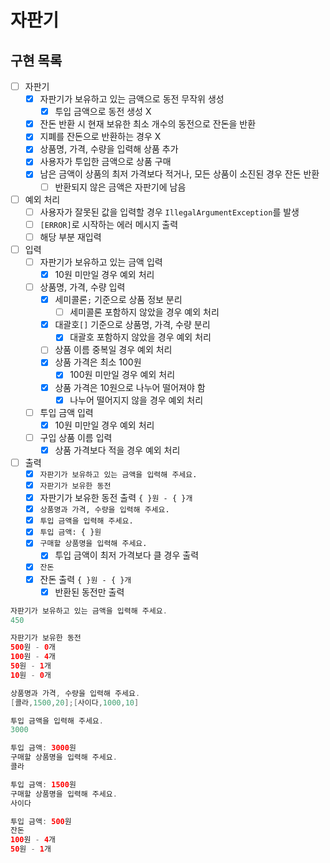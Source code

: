 # 자판기

## 구현 목록

- [ ] 자판기
  - [x] 자판기가 보유하고 있는 금액으로 동전 무작위 생성
    - [x] 투입 금액으로 동전 생성 X
  - [x] 잔돈 반환 시 현재 보유한 최소 개수의 동전으로 잔돈을 반환
  - [x] 지폐를 잔돈으로 반환하는 경우 X
  - [x] 상품명, 가격, 수량을 입력해 상품 추가
  - [x] 사용자가 투입한 금액으로 상품 구매
  - [x] 남은 금액이 상품의 최저 가격보다 적거나, 모든 상품이 소진된 경우 잔돈 반환
    - [ ] 반환되지 않은 금액은 자판기에 남음

- [ ] 예외 처리
  - [ ] 사용자가 잘못된 값을 입력할 경우 `IllegalArgumentException`를 발생
  - [ ] `[ERROR]`로 시작하는 에러 메시지 출력
  - [ ] 해당 부분 재입력

- [ ] 입력
  - [ ] 자판기가 보유하고 있는 금액 입력
    - [x] 10원 미만일 경우 예외 처리
  - [ ] 상품명, 가격, 수량 입력
    - [x] 세미콜론`;` 기준으로 상품 정보 분리
      - [ ] 세미콜론 포함하지 않았을 경우 예외 처리
    - [x] 대괄호`[]` 기준으로 상품명, 가격, 수량 분리
      - [x] 대괄호 포함하지 않았을 경우 예외 처리
    - [ ] 상품 이름 중복일 경우 예외 처리
    - [x] 상품 가격은 최소 100원
      - [x] 100원 미만일 경우 예외 처리
    - [x] 상품 가격은 10원으로 나누어 떨어져야 함
      - [x] 나누어 떨어지지 않을 경우 예외 처리
  - [ ] 투입 금액 입력
    - [x] 10원 미만일 경우 예외 처리
  - [ ] 구입 상품 이름 입력
    - [x] 상품 가격보다 적을 경우 예외 처리

- [ ] 출력
  - [x] `자판기가 보유하고 있는 금액을 입력해 주세요.`
  - [x] `자판기가 보유한 동전`
  - [x] 자판기가 보유한 동전 출력 `{ }원 - { }개`
  - [x] `상품명과 가격, 수량을 입력해 주세요.`
  - [x] `투입 금액을 입력해 주세요.` 
  - [x] `투입 금액: { }원`
  - [x] `구매할 상품명을 입력해 주세요.`
    - [x] 투입 금액이 최저 가격보다 클 경우 출력
  - [x] `잔돈`
  - [x] 잔돈 출력 `{ }원 - { }개`
    - [x] 반환된 동전만 출력

```java
자판기가 보유하고 있는 금액을 입력해 주세요.
450

자판기가 보유한 동전
500원 - 0개
100원 - 4개
50원 - 1개
10원 - 0개

상품명과 가격, 수량을 입력해 주세요.
[콜라,1500,20];[사이다,1000,10]

투입 금액을 입력해 주세요.
3000

투입 금액: 3000원
구매할 상품명을 입력해 주세요.
콜라

투입 금액: 1500원
구매할 상품명을 입력해 주세요.
사이다

투입 금액: 500원
잔돈
100원 - 4개
50원 - 1개
```